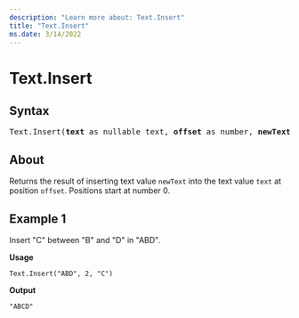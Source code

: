 ```yaml
---
description: "Learn more about: Text.Insert"
title: "Text.Insert"
ms.date: 3/14/2022
---
```

# Text.Insert

## Syntax

<pre>
Text.Insert(<b>text</b> as nullable text, <b>offset</b> as number, <b>newText</b> as text) as nullable text
</pre>
  
## About

Returns the result of inserting text value `newText` into the text value `text` at position `offset`. Positions start at number 0.

## Example 1

Insert "C" between "B" and "D" in "ABD".

**Usage**

```powerquery-m
Text.Insert("ABD", 2, "C")
```

**Output**

`"ABCD"`
